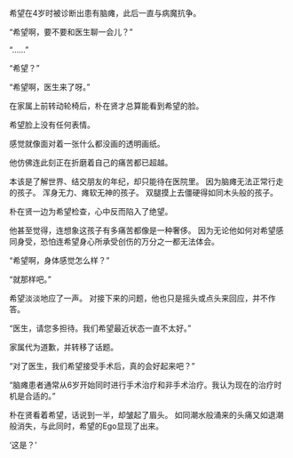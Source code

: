 希望在4岁时被诊断出患有脑瘫，此后一直与病魔抗争。

“希望啊，要不要和医生聊一会儿？”

“……”

“希望？”

“希望啊，医生来了呀。”

在家属上前转动轮椅后，朴在贤才总算能看到希望的脸。

希望脸上没有任何表情。

感觉就像面对着一张什么都没画的透明画纸。

他仿佛连此刻正在折磨着自己的痛苦都已超越。

本该是了解世界、结交朋友的年纪，却只能待在医院里。
因为脑瘫无法正常行走的孩子。
浑身无力、瘫软无神的孩子。
双腿摸上去僵硬得如同木头般的孩子。

朴在贤一边为希望检查，心中反而陷入了绝望。

他甚至觉得，连想象这孩子有多痛苦都像是一种奢侈。
因为无论他如何对希望感同身受，恐怕连希望身心所承受创伤的万分之一都无法体会。

“希望啊，身体感觉怎么样？”

“就那样吧。”

希望淡淡地应了一声。
对接下来的问题，他也只是摇头或点头来回应，并不作答。

“医生，请您多担待。我们希望最近状态一直不太好。”

家属代为道歉，并转移了话题。

“对了医生，我们希望接受手术后，真的会好起来吧？”

“脑瘫患者通常从6岁开始同时进行手术治疗和非手术治疗。我认为现在的治疗时机是合适的。”

朴在贤看着希望，话说到一半，却皱起了眉头。
如同潮水般涌来的头痛又如退潮般消失，与此同时，希望的Ego显现了出来。

‘这是？’